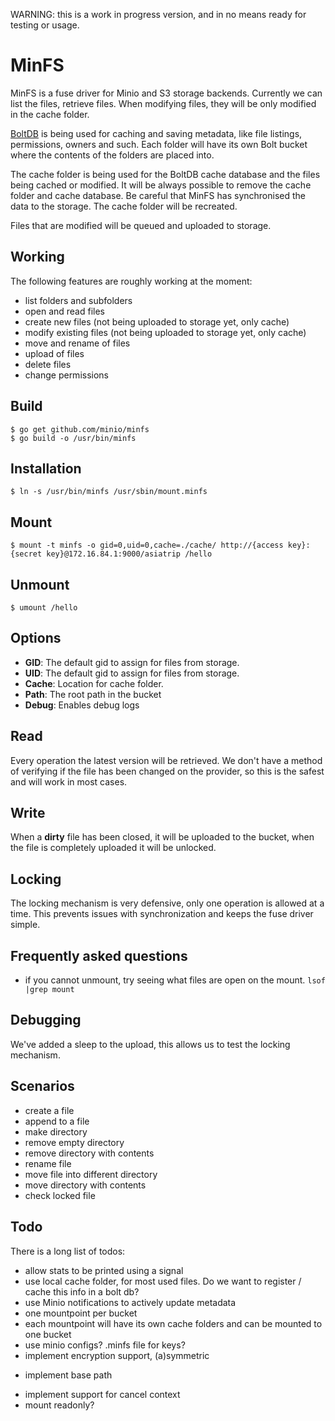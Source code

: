 WARNING: this is a work in progress version, and in no means ready for testing or usage.

# MinFS
MinFS is a fuse driver for Minio and S3 storage backends. Currently we can list the files, retrieve files. When modifying files, they will be only modified in the cache folder.

[BoltDB](https://github.com/boltdb/bolt) is being used for caching and saving metadata, like file listings, permissions, owners and such. Each folder will have its own Bolt bucket where the contents of the folders are placed into.

The cache folder is being used for the BoltDB cache database and the files being cached or modified. It will be always possible to remove the cache folder and cache database. Be careful that MinFS has synchronised the data to the storage. The cache folder will be recreated.

Files that are modified will be queued and uploaded to storage.

## Working

The following features are roughly working at the moment:

* list folders and subfolders
* open and read files
* create new files (not being uploaded to storage yet, only cache)
* modify existing files (not being uploaded to storage yet, only cache)
* move and rename of files
* upload of files
* delete files
* change permissions

## Build

```
$ go get github.com/minio/minfs
$ go build -o /usr/bin/minfs
```

## Installation

```
$ ln -s /usr/bin/minfs /usr/sbin/mount.minfs
```

## Mount

```
$ mount -t minfs -o gid=0,uid=0,cache=./cache/ http://{access key}:{secret key}@172.16.84.1:9000/asiatrip /hello
```

## Unmount

```
$ umount /hello
```

## Options

* **GID**: The default gid to assign for files from storage.
* **UID**: The default gid to assign for files from storage.
* **Cache**: Location for cache folder.
* **Path**: The root path in the bucket
* **Debug**: Enables debug logs

## Read

Every operation the latest version will be retrieved. We don't have a method of verifying if the file
has been changed on the provider, so this is the safest and will work in most cases.

## Write

When a **dirty** file has been closed, it will be uploaded to the bucket, when the file is 
completely uploaded it will be unlocked.

## Locking

The locking mechanism is very defensive, only one operation is allowed at a time. This prevents
issues with synchronization and keeps the fuse driver simple.

## Frequently asked questions

* if you cannot unmount, try seeing what files are open on the mount. `lsof |grep mount`

## Debugging

We've added a sleep to the upload, this allows us to test the locking mechanism.

## Scenarios

* create a file
* append to a file
* make directory
* remove empty directory 
* remove directory with contents
* rename file
* move file into different directory
* move directory with contents
* check locked file

## Todo

There is a long list of todos:

* allow stats to be printed using a signal
* use local cache folder, for most used files. Do we want to register / cache this info in a bolt db?
* use Minio notifications to actively update metadata 
* one mountpoint per bucket
* each mountpoint will have its own cache folders and can be mounted to one bucket
* use minio configs? .minfs file for keys?
* implement encryption support, (a)symmetric
+ implement base path
* implement support for cancel context
* mount readonly?
